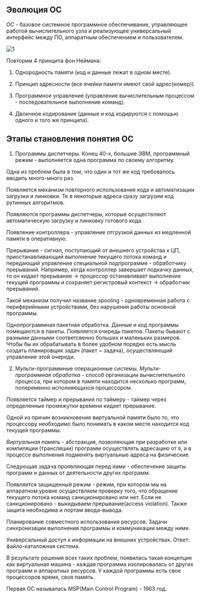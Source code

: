 ## Эволюция ОС

_ОС_ - базовое системное программное обеспечивание, управляющее работой вычислительного узла и реализующее универсальный интерфейс между ПО, аппаратным обеспечением и пользователем.

![1]()

Повторим 4 принципа фон Неймана:

1. Однородность памяти (код и данные лежат в одном месте).

2. Принцип адресности (все ячейки памяти имеют свой адрес(номер)).

3. Программное управление (управление вычислительным процессом - последовательное выполнение команд).

4. Двоичное кодирование (данные и код кодируются с помощью одного и того же принципа).

## Этапы становления понятия ОС

1. Программы диспетчеры. Конец 40-х, большие ЭВМ, программный режим - выполняется одна программа по своему алгоритму. 

Одна из проблем была в том, что один и тот же код требовалось вводить много-много раз. 

Появляется механизм повторного использования кода и автоматизации загрузки и линковки. Те в некоторые адреса сразу загрузим код рутинных алгоритмов. 

Появляются программы диспетчеры, которые осуществляют автоматическую загрузку и линковку готового кода. 

Появление контроллера - управление отгрузкой данных из медленной памяти в оперативную. 

Прерывание - сигнал, поступающий от внешнего устройства к ЦП, приостанавливающий выполнение текущего потока команд и передающий управление специальной подпрограмме - обработчику прерываний. Например, когда контроллер завершает подкачку данных, то он кидает прерывание -> процессор останавливает выполнение текущей программы и сохраняет регистровый контекст -> обработчик прерываний. 

Такой механизм получил название spooling - одновременная работа с периферийными устройствами, без нарушения работы основной программы. 

Однопрограммная пакетная обработка. Данные и код программы помещаются в пакеты. Появляется очередь пакетов. Пакеты бывают с разными данными соответсвенно больших и маленьких размеров. Чтобы бы их обрабатывать в более удобном порядке есть мысль создать планировщик задач (пакет ~ задача), осуществляющий управление этой очереди. 

2. Мульти-программные операционные системы. _Мульти-программная обработка_ - способ организации вычислительного процесса, при котором в памяти находится несколько программ, попеременно исполняющихся процессором. 

Появляется таймер и прерывания по таймеру - таймер через определенные промежутки времени кидает прерывание.

Одной из причин возникновения виртуальной памяти было то, что процессору необходимо было понимать в каком месте находится код текущей программы. 

_Виртуальная память_ - абстракция, позволяющая при разработке или компиляции (трансляции) программ осуществлять адресацию от `0`, а в процессе выполнения подменять виртуальные адреса на физические. 

Следующая задача проявляющая перед нами - обеспечение защиты программ и данных от деятельности других программ.

Появляется защищенный режим - режим, при котором мы на аппаратном уровне осуществляем проверку того, что обращение текущего потока команд санкционировано или нет. Если не санкционировано - выкидываем прерывание(access violation). Также защита необходима и портам ввода-вывода.

Планирование совместного использования ресурсов. Задачи синхронизации выполнения программы и коммуникации между ними. 

Универсальный доступ к информации на внешних устройствах. Ответ: файло-каталожная система. 

В результате решения всех таких проблем, появилась такая концепция как виртуальная машина - каждая программа изолировалась от других программ и аппаратных ресурсов. У каждой программы есть свое процессоров время, своя память.

Первая ОС называлась MSP(Main Control Program) - 1963 год. 
